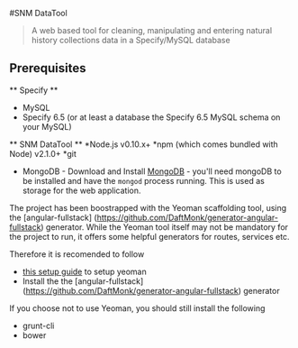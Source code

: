 #SNM DataTool

> A web based tool for cleaning, manipulating and entering natural history collections data in a Specify/MySQL database

## Prerequisites

** Specify **
* MySQL
* Specify 6.5 (or at least a database the Specify 6.5 MySQL schema on your MySQL)

** SNM DataTool **
*Node.js v0.10.x+
*npm (which comes bundled with Node) v2.1.0+
*git
* MongoDB - Download and Install [MongoDB](http://www.mongodb.org/downloads) -  you'll need mongoDB to be installed and have the `mongod` process running. This is used as storage for the web application.

The project has been boostrapped with the Yeoman scaffolding tool, using the [angular-fullstack] (https://github.com/DaftMonk/generator-angular-fullstack) generator. While the Yeoman tool itself may not be mandatory for the project to run, it offers some helpful generators for routes, services etc. 

Therefore it is recomended to follow 
* [this setup guide](http://yeoman.io/codelab/setup.html) to setup yeoman
* Install the the [angular-fullstack] (https://github.com/DaftMonk/generator-angular-fullstack) generator

If you choose not to use Yeoman, you should still install the following 
* grunt-cli
* bower


